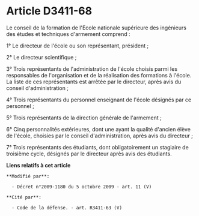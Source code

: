 # Article D3411-68

Le conseil de la formation de l'Ecole nationale supérieure des ingénieurs des études et techniques d'armement comprend : 

1° Le directeur de l'école ou son représentant, président ; 

2° Le directeur scientifique ; 

3° Trois représentants de l'administration de l'école choisis parmi les responsables de l'organisation et de la réalisation
des formations à l'école. La liste de ces représentants est arrêtée par le directeur, après avis du conseil
d'administration ; 

4° Trois représentants du personnel enseignant de l'école désignés par ce personnel ; 

5° Trois représentants de la     direction générale de l'armement ; 

6° Cinq personnalités extérieures, dont une ayant la qualité d'ancien élève de l'école, choisies par le conseil
d'administration, après avis du directeur ; 

7° Trois représentants des étudiants, dont obligatoirement un stagiaire de troisième cycle, désignés par le directeur après
avis des étudiants.

**Liens relatifs à cet article**

	**Modifié par**:

	  - Décret n°2009-1180 du 5 octobre 2009 - art. 11 (V)

	**Cité par**:

	  - Code de la défense. - art. R3411-63 (V)
